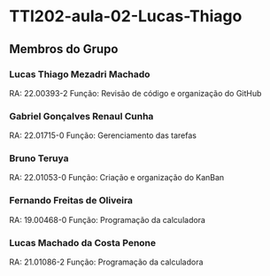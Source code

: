 # TTI202-aula-02-Lucas-Thiago
##  Membros do Grupo 
### Lucas Thiago Mezadri Machado
RA: 22.00393-2
Função: Revisão de código e organização do GitHub
### Gabriel Gonçalves Renaul Cunha
RA: 22.01715-0
Função: Gerenciamento das tarefas
### Bruno Teruya
RA: 22.01053-0
Função: Criação e organização do KanBan
### Fernando Freitas de Oliveira
RA: 19.00468-0
Função: Programação da calculadora
### Lucas Machado da Costa Penone
RA: 21.01086-2
Função: Programação da calculadora
